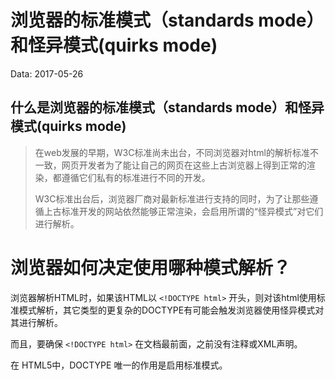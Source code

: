 # 浏览器的标准模式（standards mode）和怪异模式(quirks mode)

Data: 2017-05-26

## 什么是浏览器的标准模式（standards mode）和怪异模式(quirks mode)

> 在web发展的早期，W3C标准尚未出台，不同浏览器对html的解析标准不一致，网页开发者为了能让自己的网页在这些上古浏览器上得到正常的渲染，都遵循它们私有的标准进行不同的开发。
> 
> W3C标准出台后，浏览器厂商对最新标准进行支持的同时，为了让那些遵循上古标准开发的网站依然能够正常渲染，会启用所谓的“怪异模式”对它们进行解析。

# 浏览器如何决定使用哪种模式解析？

浏览器解析HTML时，如果该HTML以 `<!DOCTYPE html>` 开头，则对该html使用标准模式解析，其它类型的更复杂的DOCTYPE有可能会触发浏览器使用怪异模式对其进行解析。

而且，要确保 `<!DOCTYPE html>` 在文档最前面，之前没有注释或XML声明。

在 HTML5中，DOCTYPE 唯一的作用是启用标准模式。